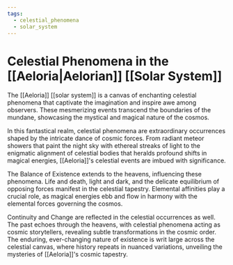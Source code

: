 ```yaml
---
tags:
  - celestial_phenomena
  - solar_system
---
```

# Celestial Phenomena in the [[Aeloria|Aelorian]] [[Solar System]]

The [[Aeloria]] [[solar system]] is a canvas of enchanting celestial phenomena that captivate the imagination and inspire awe among observers. These mesmerizing events transcend the boundaries of the mundane, showcasing the mystical and magical nature of the cosmos.

In this fantastical realm, celestial phenomena are extraordinary occurrences shaped by the intricate dance of cosmic forces. From radiant meteor showers that paint the night sky with ethereal streaks of light to the enigmatic alignment of celestial bodies that heralds profound shifts in magical energies, [[Aeloria]]'s celestial events are imbued with significance.

The Balance of Existence extends to the heavens, influencing these phenomena. Life and death, light and dark, and the delicate equilibrium of opposing forces manifest in the celestial tapestry. Elemental affinities play a crucial role, as magical energies ebb and flow in harmony with the elemental forces governing the cosmos.

Continuity and Change are reflected in the celestial occurrences as well. The past echoes through the heavens, with celestial phenomena acting as cosmic storytellers, revealing subtle transformations in the cosmic order. The enduring, ever-changing nature of existence is writ large across the celestial canvas, where history repeats in nuanced variations, unveiling the mysteries of [[Aeloria]]'s cosmic tapestry.